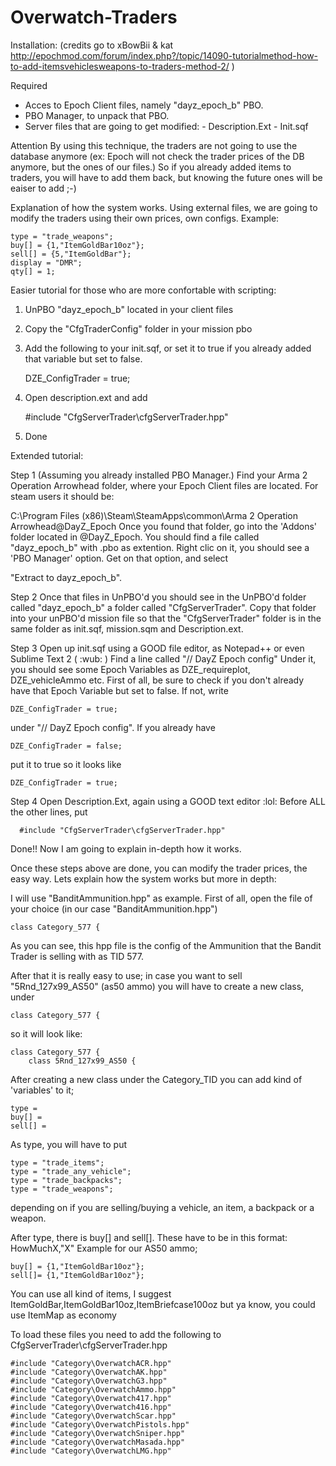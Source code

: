 Overwatch-Traders
=================

Installation:
(credits go to xBowBii & kat http://epochmod.com/forum/index.php?/topic/14090-tutorialmethod-how-to-add-itemsvehiclesweapons-to-traders-method-2/ )

Required
- Acces to Epoch Client files, namely "dayz_epoch_b" PBO.
- PBO Manager, to unpack that PBO.
- Server files that are going to get modified:
      - Description.Ext
      - Init.sqf
 
Attention
By using this technique, the traders are not going to use the database anymore (ex: Epoch will not check the trader prices of the DB anymore, but the ones of our files.)
So if you already added items to traders, you will have to add them back, but knowing the future ones will be eaiser to add ;-)
 
Explanation of how the system works.
Using external files, we are going to modify the traders using their own prices, own configs.
Example:

    type = "trade_weapons";
    buy[] = {1,"ItemGoldBar10oz"};
    sell[] = {5,"ItemGoldBar"};
    display = "DMR";
    qty[] = 1;

 
Easier tutorial for those who are more confortable with scripting:

1. UnPBO "dayz_epoch_b" located in your client files

2. Copy the "CfgTraderConfig" folder in your mission pbo

3. Add the following to your init.sqf, or set it to true if you already added that variable but set to false.

      DZE_ConfigTrader = true;
 
4. Open description.ext and add

      #include "CfgServerTrader\cfgServerTrader.hpp"

5. Done
 
Extended tutorial:

Step 1 (Assuming you already installed PBO Manager.)
Find your Arma 2 Operation Arrowhead folder, where your Epoch Client files are located.
For steam users it should be:

C:\Program Files (x86)\Steam\SteamApps\common\Arma 2 Operation Arrowhead\@DayZ_Epoch
Once you found that folder, go into the 'Addons' folder located in @DayZ_Epoch.
You should find a file called "dayz_epoch_b" with .pbo as extention.
Right clic on it, you should see a 'PBO Manager' option. Get on that option, and select

"Extract to dayz_epoch_b\".
 
Step 2
Once that files in UnPBO'd you should see in the UnPBO'd folder called "dayz_epoch_b" a folder called
"CfgServerTrader". Copy that folder into your unPBO'd mission file so that the "CfgServerTrader" folder is in the same folder as init.sqf, mission.sqm and Description.ext.
 
Step 3
Open up init.sqf using a GOOD file editor, as Notepad++ or even Sublime Text 2 ( :wub: )
Find a line called "// DayZ Epoch config"
Under it, you should see some Epoch Variables as DZE_requireplot, DZE_vehicleAmmo etc.
First of all, be sure to check if you don't already have that Epoch Variable but set to false.
If not, write

    DZE_ConfigTrader = true;  

under "// DayZ Epoch config".
If you already have 

    DZE_ConfigTrader = false;

put it to true so it looks like 

    DZE_ConfigTrader = true;


Step 4
Open Description.Ext, again using a GOOD text editor :lol:
Before ALL the other lines, put

      #include "CfgServerTrader\cfgServerTrader.hpp"

Done!! Now I am going to explain in-depth how it works. 
 
Once these steps above are done, you can modify the trader prices, the easy way.
Lets explain how the system works but more in depth:
 

I will use "BanditAmmunition.hpp" as example.
First of all, open the file of your choice (in our case "BanditAmmunition.hpp")

    class Category_577 {

As you can see, this hpp file is the config of the Ammunition that the Bandit Trader is selling with as TID 577.
 

After that it is really easy to use;
in case you want to sell "5Rnd_127x99_AS50" (as50 ammo) you will have to create a new class, under

    class Category_577 {

so it will look like:

    class Category_577 {
        class 5Rnd_127x99_AS50 {

After creating a new class under the Category_TID you can add kind of 'variables' to it;

    type =
    buy[] =
    sell[] =

As type, you will have to put

    type = "trade_items";
    type = "trade_any_vehicle";
    type = "trade_backpacks";
    type = "trade_weapons";

depending on if you are selling/buying a vehicle, an item, a backpack or a weapon.
 
After type, there is buy[] and sell[].
These have to be in this format:
HowMuchX,"X"
Example for our AS50 ammo;

    buy[] = {1,"ItemGoldBar10oz"};
    sell[]= {1,"ItemGoldBar10oz"};

You can use all kind of items, I suggest ItemGoldBar,ItemGoldBar10oz,ItemBriefcase100oz but ya know, you could use ItemMap as economy

To load these files you need to add the following to CfgServerTrader\cfgServerTrader.hpp

	#include "Category\OverwatchACR.hpp"
	#include "Category\OverwatchAK.hpp"
	#include "Category\OverwatchG3.hpp"
	#include "Category\OverwatchAmmo.hpp"
	#include "Category\Overwatch417.hpp"
	#include "Category\Overwatch416.hpp"
	#include "Category\OverwatchScar.hpp"
	#include "Category\OverwatchPistols.hpp"
	#include "Category\OverwatchSniper.hpp"
	#include "Category\OverwatchMasada.hpp"
	#include "Category\OverwatchLMG.hpp"
